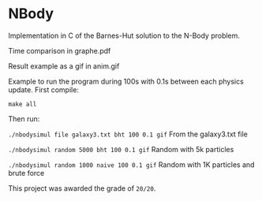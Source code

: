 # NBody

Implementation in C of the Barnes-Hut solution to the N-Body problem.

Time comparison in graphe.pdf

Result example as a gif in anim.gif

Example to run the program during 100s with 0.1s between each physics update.
First compile:
```
make all
```
Then run:

`./nbodysimul file galaxy3.txt bht 100 0.1 gif` From the galaxy3.txt file

`./nbodysimul random 5000 bht 100 0.1 gif` Random with 5k particles

`./nbodysimul random 1000 naive 100 0.1 gif` Random with 1K particles and brute force

This project was awarded the grade of `20/20`.
